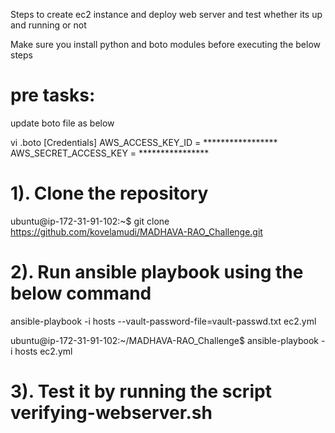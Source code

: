 Steps to create ec2 instance and deploy web server and test whether its up and running or not

Make sure you install python and boto modules before executing the below steps

pre tasks:
=========

update boto file as below

vi .boto
[Credentials]
AWS_ACCESS_KEY_ID = *****************
AWS_SECRET_ACCESS_KEY = ****************


1). Clone the  repository
=========================

ubuntu@ip-172-31-91-102:~$ git clone https://github.com/kovelamudi/MADHAVA-RAO_Challenge.git


2). Run ansible playbook using the below command
=================================================

ansible-playbook -i hosts --vault-password-file=vault-passwd.txt ec2.yml


ubuntu@ip-172-31-91-102:~/MADHAVA-RAO_Challenge$ ansible-playbook -i hosts ec2.yml


3). Test it by running the script verifying-webserver.sh
=========================================================



